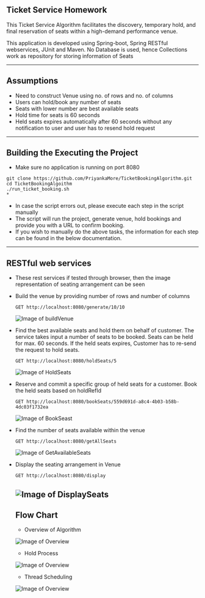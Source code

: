 ## Ticket Service Homework

This Ticket Service Algorithm facilitates the discovery, temporary hold, and final reservation of seats within a 
high-demand performance venue.

This application is developed using Spring-boot, Spring RESTful webservices, JUnit and Maven.
No Database is used, hence Collections work as repository for storing information of Seats

----------------------------------------------------------------------------------------------------------------------------------------
## Assumptions

* Need to construct Venue using no. of rows and no. of columns
* Users can hold/book any number of seats
* Seats with lower number are best available seats
* Hold time for seats is 60 seconds
* Held seats expires automatically after 60 seconds without any notification to user and user has to resend hold request

----------------------------------------------------------------------------------------------------------------------------------------
## Building the Executing the Project
* Make sure no application is running on port 8080
```
git clone https://github.com/PriyankaMore/TicketBookingAlgorithm.git
cd TicketBookingAlgoithm
./run_ticket_booking.sh
* 
```
* In case the script errors out, please execute each step in the script manually
* The script will run the project, generate venue, hold bookings and provide you with a URL to confirm booking.
* If you wish to manually do the above tasks, the information for each step can be found in the below documentation.


----------------------------------------------------------------------------------------------------------------------------------------
## RESTful web services

* These rest services if tested through browser, then the image representation of seating arrangement can be seen 

* Build the venue by providing number of rows and number of columns

  ```
  GET http://localhost:8080/generate/10/10
  ```
  ![Image of buildVenue](https://github.com/PriyankaMore/TicketBookingAlgorithm/blob/master/Image/buildVenue.PNG)
  
* Find the best available seats and hold them on behalf of customer. The service takes input a number of seats to be booked.
  Seats can be held for max. 60 seconds. If the held seats expires, Customer has to re-send the request to hold seats.

  ```
  GET http://localhost:8080/holdSeats/5
  ```
  ![Image of HoldSeats](https://github.com/PriyankaMore/TicketBookingAlgorithm/blob/master/Image/holdSeats.PNG)
  
* Reserve and commit a specific group of held seats for a customer. Book the held seats based on holdRefId
  ```
  GET http://localhost:8080/bookSeats/559d691d-a8c4-4b03-b58b-4dc03f1732ea
  ```
  ![Image of BookSeast](https://github.com/PriyankaMore/TicketBookingAlgorithm/blob/master/Image/bookSeats.PNG)
  
* Find the number of seats available within the venue
  ```
  GET http://localhost:8080/getAllSeats
  ```
  ![Image of GetAvailableSeats](https://github.com/PriyankaMore/TicketBookingAlgorithm/blob/master/Image/getAvailableSeats.PNG)
  
* Display the seating arrangement in Venue 
  ```
  GET http://localhost:8080/display
  ```
  ![Image of DisplaySeats](https://github.com/PriyankaMore/TicketBookingAlgorithm/blob/master/Image/displaySeats.PNG)
  -------------------------------------------------------------------------------------------------------------------------------------
  ## Flow Chart
  
  * Overview of Algorithm
  
  ![Image of Overview](https://github.com/PriyankaMore/TicketBookingAlgorithm/blob/master/Image/TicketBookingOverview.PNG)
  
  * Hold Process
  
  ![Image of Overview](https://github.com/PriyankaMore/TicketBookingAlgorithm/blob/master/Image/holdSeatsFlowchart.PNG)
  
  * Thread Scheduling 
  
  ![Image of Overview](https://github.com/PriyankaMore/TicketBookingAlgorithm/blob/master/Image/ThreadOperation.PNG)
  
  
  
